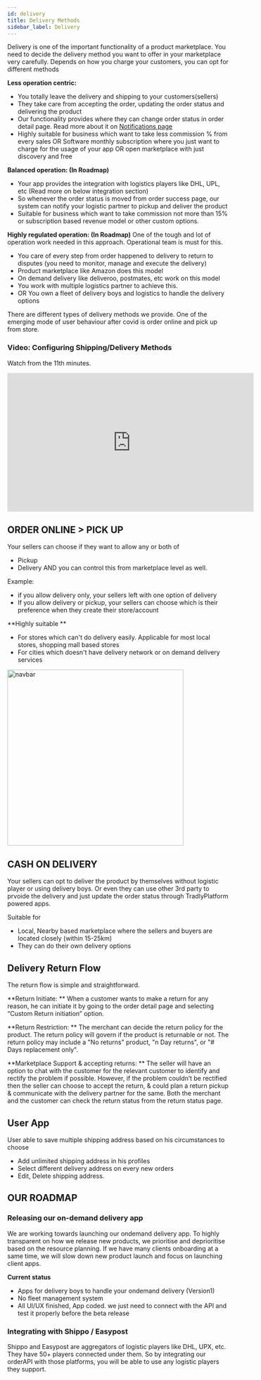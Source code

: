 ```yaml
---
id: delivery
title: Delivery Methods
sidebar_label: Delivery
---
```


Delivery is one of the important functionality of a product marketplace. You need to decide the delivery method you want to offer in your marketplace very carefully. Depends on how you charge your customers, you can opt for different methods

**Less operation centric:**
- You totally leave the delivery and shipping to your customers(sellers)
- They take care from accepting the order, updating the order status and delivering the product
- Our functionality provides where they can change order status in order detail page. Read more about it on [Notifications page](notifications.md)
- Highly suitable for business which want to take less commission % from every sales OR Software monthly subscription where you just want to charge for the usage of your app OR open marketplace with just discovery and free 

**Balanced operation: (In Roadmap)**
- Your app provides the integration with logistics players like DHL, UPL, etc (Read more on below integration section)
- So whenever the order status is moved from order success page, our system can notify your logistic partner to pickup and deliver the product
- Suitable for business which want to take commission not more than 15% or subscription based revenue model or other custom options.

**Highly regulated operation: (In Roadmap)**
One of the tough and lot of operation work needed in this approach. Operational team is must for this.
- You care of every step from order happened to delivery to return to disputes (you need to monitor, manage and execute the delivery)
- Product marketplace like Amazon does this model
- On demand delivery like deliveroo, postmates, etc work on this model  
- You work with multiple logistics partner to achieve this. 
- OR You own a fleet of delivery boys and logistics to handle the delivery options 

There are different types of delivery methods we provide. One of the emerging mode of user behaviour after covid is order online and pick up from store. 

### Video: Configuring Shipping/Delivery Methods 
Watch from the 11th minutes. 

<iframe width="560" height="315" src="https://www.youtube.com/embed/zyVf4t5U_GE" frameborder="0" allow="accelerometer; autoplay; clipboard-write; encrypted-media; gyroscope; picture-in-picture" allowfullscreen></iframe>


## ORDER ONLINE > PICK UP 
Your sellers can choose if they want to allow any or both of 
- Pickup 
- Delivery 
AND you can control this from marketplace level as well. 

Example:
- if you allow delivery only, your sellers left with one option of delivery 
- If you allow delivery or pickup, your sellers can choose which is their preference when they create their store/account


**Highly suitable **
- For stores which can't do delivery easily. Applicable for most local stores, shopping mall based stores
- For cities which doesn't have delivery network or on demand delivery services  
<img src="/img/shipment.png" alt="navbar" width="400"/>

## CASH ON DELIVERY 
Your sellers can opt to deliver the product by themselves without logistic player or using delivery boys. Or even they can use other 3rd party to prvoide the delivery and just update the order status through TradlyPlatform powered apps. 

Suitable for
- Local, Nearby based marketplace where the sellers and buyers are located closely (within 15-25km)
- They can do their own delivery options 


## Delivery Return Flow
The return flow is simple and straightforward.

**Return Initiate: **
When a customer wants to make a return for any reason, he can initiate it by going to the order detail page and selecting “Custom Return initiation” option.

**Return Restriction: **
The merchant can decide the return policy for the product. The return policy will govern if the product is returnable or not. The return policy may include a "No returns" product, "n Day returns", or "# Days replacement only".

**Marketplace Support & accepting returns: **
The seller will have an option to chat with the customer for the relevant customer to identify and rectify the problem if possible. However, if the problem couldn’t be rectified then the seller can choose to accept the return, & could plan a return pickup & communicate with the delivery partner for the same.
Both the merchant and the customer can check the return status from the return status page.


## User App

User able to save multiple shipping address based on his circumstances to choose

- Add unlimited shipping address in his profiles
- Select different delivery address on every new orders 
- Edit, Delete shipping address. 

## OUR ROADMAP

###  Releasing our on-demand delivery app 
We are working towards launching our ondemand delivery app. To highly transparent on how we release new products, we prioritise and deprioritise based on the resource planning. If we have many clients onboarding at a same time, we will slow down new product launch and focus on launching client apps. 

**Current status**
- Apps for delivery boys to handle your ondemand delivery (Version1)
- No fleet management system 
- All UI/UX finished, App coded. we just need to connect with the API and test it properly before the beta release

### Integrating with Shippo / Easypost
Shippo and Easypost are aggregators of logistic players like DHL, UPX, etc. They have 50+ players connected under them. So by integrating our orderAPI with those platforms, you will be able to use any logistic players they support.

